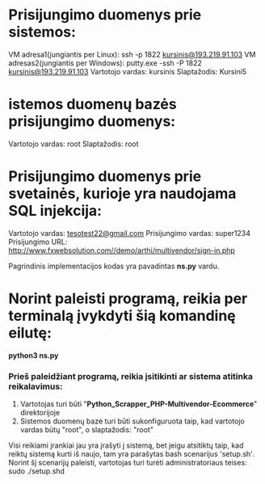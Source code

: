 
# Prisijungimo duomenys prie sistemos:
VM adresa1(jungiantis per Linux): ssh -p 1822 kursinis@193.219.91.103
VM adresas2(jungiantis per Windows): putty.exe -ssh -P 1822 kursinis@193.219.91.103
Vartotojo vardas: kursinis
Slaptažodis: Kursini5

# istemos duomenų bazės prisijungimo duomenys:
Vartotojo vardas: root
Slaptažodis: root

# Prisijungimo duomenys prie svetainės, kurioje yra naudojama SQL injekcija:
Vartotojo vardas: tesotest22@gmail.com
Prisijungimo vardas: super1234
Prisijungimo URL: http://www.fxwebsolution.com//demo/arthi/multivendor/sign-in.php

Pagrindinis implementacijos kodas yra pavadintas __ns.py__ vardu.

# Norint paleisti programą, reikia per terminalą įvykdyti šią komandinę eilutę: 

__python3 ns.py__

### Prieš paleidžiant programą, reikia įsitikinti ar sistema atitinka reikalavimus:

1. Vartotojas turi būti "__Python_Scrapper_PHP-Multivendor-Ecommerce__" direktorijoje
2. Sistemos duomenų bazė turi būti sukonfiguruota taip, kad vartotojo vardas būtų "root", o slaptažodis: "root"

Visi reikiami įrankiai jau yra įrašyti į sistemą, bet jeigu atsitiktų taip, kad reiktų sistemą kurti iš naujo, tam yra parašytas bash scenarijus 'setup.sh'. Norint šį scenarijų paleisti, vartotojas turi turėti administratoriaus teises: sudo ./setup.shd
